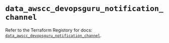 # `data_awscc_devopsguru_notification_channel`

Refer to the Terraform Registory for docs: [`data_awscc_devopsguru_notification_channel`](https://registry.terraform.io/providers/hashicorp/awscc/0.70.0/docs/data-sources/devopsguru_notification_channel).
